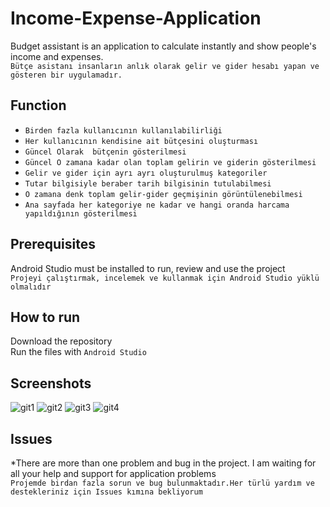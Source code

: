 # Income-Expense-Application
 Budget assistant is an application to calculate instantly and show people's income and expenses.
 <br/>
 ``` Bütçe asistanı insanların anlık olarak gelir ve gider hesabı yapan ve gösteren bir uygulamadır. ```
## Function
* ```Birden fazla kullanıcının kullanılabilirliği```
* ```Her kullanıcının kendisine ait bütçesini oluşturması```
* ```Güncel Olarak  bütçenin gösterilmesi```
* ```Güncel O zamana kadar olan toplam gelirin ve giderin gösterilmesi```
* ```Gelir ve gider için ayrı ayrı oluşturulmuş kategoriler```
* ```Tutar bilgisiyle beraber tarih bilgisinin tutulabilmesi```
* ```O zamana denk toplam gelir-gider geçmişinin görüntülenebilmesi```
* ```Ana sayfada her kategoriye ne kadar ve hangi oranda harcama yapıldığının gösterilmesi```
## Prerequisites
Android Studio must be installed to run, review and use the project
<br/>
```Projeyi çalıştırmak, incelemek ve kullanmak için Android Studio yüklü olmalıdır```
## How to run
Download the repository
<br/>
Run the files with `Android Studio`
## Screenshots
![git1](https://user-images.githubusercontent.com/47951588/76143950-97ff4b80-608c-11ea-9c7e-5dda765cca4b.jpg)
![git2](https://user-images.githubusercontent.com/47951588/76144436-6b99fe00-6091-11ea-82a5-46686a61aa17.jpg)
![git3](https://user-images.githubusercontent.com/47951588/76143970-b6fddd80-608c-11ea-9b00-31fe1e7c32cd.jpg)
![git4](https://user-images.githubusercontent.com/47951588/76143975-bfeeaf00-608c-11ea-9f43-039b0a076241.jpg)
## Issues
*There are more than one problem and bug in the project. I am waiting for all your help and support for application problems
<br/>
```Projemde birdan fazla sorun ve bug bulunmaktadır.Her türlü yardım ve destekleriniz için Issues kımına bekliyorum```

